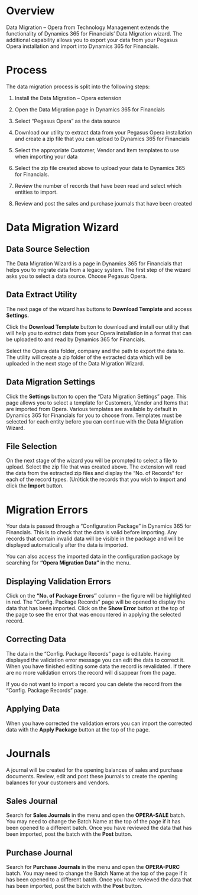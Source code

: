 Overview
========

Data Migration – Opera from Technology Management extends the functionality of
Dynamics 365 for Financials’ Data Migration wizard. The additional capability
allows you to export your data from your Pegasus Opera installation and import
into Dynamics 365 for Financials.

Process
=======

The data migration process is split into the following steps:

1.  Install the Data Migration – Opera extension

2.  Open the Data Migration page in Dynamics 365 for Financials

3.  Select “Pegasus Opera” as the data source

4.  Download our utility to extract data from your Pegasus Opera installation
    and create a zip file that you can upload to Dynamics 365 for Financials

5.  Select the appropriate Customer, Vendor and Item templates to use when
    importing your data

6.  Select the zip file created above to upload your data to Dynamics 365 for
    Financials.

7.  Review the number of records that have been read and select which entities
    to import.

8.  Review and post the sales and purchase journals that have been created

Data Migration Wizard
=====================

Data Source Selection
---------------------

The Data Migration Wizard is a page in Dynamics 365 for Financials that helps
you to migrate data from a legacy system. The first step of the wizard asks you
to select a data source. Choose Pegasus Opera.

Data Extract Utility
--------------------

The next page of the wizard has buttons to **Download Template** and access
**Settings.**

Click the **Download Template** button to download and install our utility that
will help you to extract data from your Opera installation in a format that can
be uploaded to and read by Dynamics 365 for Financials.

Select the Opera data folder, company and the path to export the data to. The
utility will create a zip folder of the extracted data which will be uploaded in
the next stage of the Data Migration Wizard.

Data Migration Settings
-----------------------

Click the **Settings** button to open the “Data Migration Settings” page. This
page allows you to select a template for Customers, Vendor and Items that are
imported from Opera. Various templates are available by default in Dynamics 365
for Financials for you to choose from. Templates must be selected for each
entity before you can continue with the Data Migration Wizard.

File Selection
--------------

On the next stage of the wizard you will be prompted to select a file to upload.
Select the zip file that was created above. The extension will read the data
from the extracted zip files and display the “No. of Records” for each of the
record types. (Un)tick the records that you wish to import and click the
**Import** button.

Migration Errors
================

Your data is passed through a “Configuration Package” in Dynamics 365 for
Financials. This is to check that the data is valid before importing. Any
records that contain invalid data will be visible in the package and will be
displayed automatically after the data is imported.

You can also access the imported data in the configuration package by searching
for **“Opera Migration Data”** in the menu.

Displaying Validation Errors
----------------------------

Click on the **“No. of Package Errors”** column – the figure will be highlighted
in red. The “Config. Package Records” page will be opened to display the data
that has been imported. Click on the **Show Error** button at the top of the
page to see the error that was encountered in applying the selected record.

Correcting Data
---------------

The data in the “Config. Package Records” page is editable. Having displayed the
validation error message you can edit the data to correct it. When you have
finished editing some data the record is revalidated. If there are no more
validation errors the record will disappear from the page.

If you do not want to import a record you can delete the record from the
“Config. Package Records” page.

Applying Data
-------------

When you have corrected the validation errors you can import the corrected data
with the **Apply Package** button at the top of the page.

Journals
========

A journal will be created for the opening balances of sales and purchase
documents. Review, edit and post these journals to create the opening balances
for your customers and vendors.

Sales Journal
-------------

Search for **Sales Journals** in the menu and open the **OPERA-SALE** batch. You
may need to change the Batch Name at the top of the page if it has been opened
to a different batch. Once you have reviewed the data that has been imported,
post the batch with the **Post** button.

Purchase Journal
----------------

Search for **Purchase Journals** in the menu and open the **OPERA-PURC** batch.
You may need to change the Batch Name at the top of the page if it has been
opened to a different batch. Once you have reviewed the data that has been
imported, post the batch with the **Post** button.
